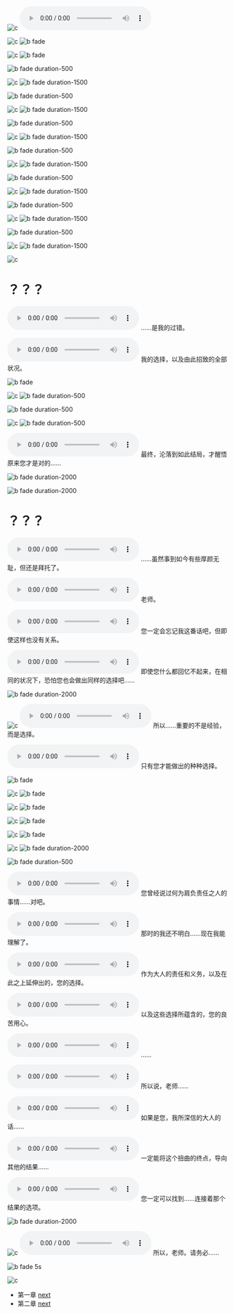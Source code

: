 ![c](#wait "2000")
![m][theme]

![c](#wait "1000")
![b fade][nexon]

![c](#wait "3000")
![b fade](#000)

![b fade duration-500][view-kivotos]

![c](#wait "3000")
![b fade duration-1500](#000)

![b fade duration-500][view-downtown]

![c](#wait "3000")
![b fade duration-1500](#000)

![b fade duration-500][view-desert]

![c](#wait "3000")
![b fade duration-1500](#000)

![b fade duration-500][view-school]

![c](#wait "3000")
![b fade duration-1500](#000)

![b fade duration-500][view-sabaku]

![c](#wait "3000")
![b fade duration-1500](#000)

![b fade duration-500][view-street]

![c](#wait "3000")
![b fade duration-1500](#000)

![b fade duration-500][view-office]

![c](#wait "4000")
![b fade duration-1500](#000)

![c](#wait "2000")

# ？？？

![v](../assets/audio/char/Main_11000_001.ogg)
……是我的过错。

![v](../assets/audio/char/Main_11000_002.ogg)
我的选择，以及由此招致的全部状况。

![b fade][shiroko-1]

![c](#wait "1000")
![b fade duration-500](#000)

![b fade duration-500][shiroko-2]

![c](#wait "1000")
![b fade duration-500](#000)

![v](../assets/audio/char/Main_11000_003.ogg)
最终，沦落到如此结局，才醒悟原来您才是对的……

![b fade duration-2000](#fff)

![b fade duration-2000][kaicho-1]

# ？？？

![v](../assets/audio/char/Main_11000_004.ogg)
……虽然事到如今有些厚颜无耻，但还是拜托了。

![v](../assets/audio/char/Main_11000_005.ogg)
老师。

![v](../assets/audio/char/Main_11000_006.ogg)
您一定会忘记我这番话吧，但即使这样也没有关系。

![v](../assets/audio/char/Main_11000_007.ogg)
即使您什么都回忆不起来，在相同的状况下，恐怕您也会做出同样的选择吧……

![b fade duration-2000][kaicho-2]

![c](#wait "500")
![v](../assets/audio/char/Main_11000_008.ogg)
所以……重要的不是经验，而是选择。

![v](../assets/audio/char/Main_11000_009.ogg)
只有您才能做出的种种选择。

![b fade][stu-trinity]

![c](#wait "3000")
![b fade][stu-gehenna1]

![c](#wait "3000")
![b fade][stu-gehenna2]

![c](#wait "3000")
![b fade][stu-gehenna3]

![c](#wait "3000")
![b fade][stu-abydos]

![c](#wait "3000")
![b fade duration-2000](#000)

![b fade duration-500][kaicho-2]

![v](../assets/audio/char/Main_11000_010.ogg)
您曾经说过何为肩负责任之人的事情……对吧。

![v](../assets/audio/char/Main_11000_011.ogg)
那时的我还不明白……现在我能理解了。

![v](../assets/audio/char/Main_11000_012.ogg)
作为大人的责任和义务，以及在此之上延伸出的，您的选择。

![v](../assets/audio/char/Main_11000_013.ogg)
以及这些选择所蕴含的，您的良苦用心。

![v](../assets/audio/char/Main_11000_014.ogg)
……

![v](../assets/audio/char/Main_11000_015.ogg)
所以说，老师……

![v](../assets/audio/char/Main_11000_016.ogg)
如果是您，我所深信的大人的话……

![v](../assets/audio/char/Main_11000_017.ogg)
一定能将这个扭曲的终点，导向其他的结果……

![v](../assets/audio/char/Main_11000_018.ogg)
您一定可以找到……连接着那个结果的选项。

![b fade duration-2000][kaicho-3]

![c](#wait "1000")
![v](../assets/audio/char/Main_11000_019.ogg)
所以，老师。请务必……

![b fade 5s](#000)

![c](#wait "2000")

- 第一章 [next](#chapter-1)
- 第二章 [next](#chapter-2)

[theme]: ../assets/audio/bgm/Theme_34.ogg
[nexon]: ../assets/images/BG_CS_PR_13.png
[view-kivotos]: ../assets/images/BG_View_Kivotos.png
[view-downtown]: ../assets/images/BG_CityDowntown.png
[view-desert]: ../assets/images/BG_DesertResidence_Night.png
[view-school]: ../assets/images/BG_SchoolRooftop.png
[view-sabaku]: ../assets/images/BG_Wilderness_Night.png
[view-street]: ../assets/images/BG_CityOffice.png
[view-office]: ../assets/images/BG_CS_PR_01.png
[shiroko-1]: ../assets/images/BG_CS_PR_08.png
[shiroko-2]: ../assets/images/BG_CS_PR_09.png
[kaicho-1]: ../assets/images/BG_CS_PR_07.png
[kaicho-2]: ../assets/images/BG_CS_PR_12.png
[kaicho-3]: ../assets/images/BG_CS_PR_19.png
[stu-trinity]: ../assets/images/BG_CS_Trinity_01.png
[stu-gehenna1]: ../assets/images/BG_CS_Gehenna_02_Letter.png
[stu-gehenna2]: ../assets/images/BG_CS_Gehenna_03_Letter.png
[stu-gehenna3]: ../assets/images/BG_CS_Gehenna_01_Letter.png
[stu-abydos]: ../assets/images/BG_CS_Abydos_01_Letter.png
